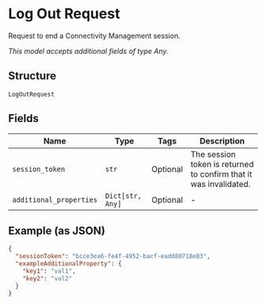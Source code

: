 
# Log Out Request

Request to end a Connectivity Management session.

*This model accepts additional fields of type Any.*

## Structure

`LogOutRequest`

## Fields

| Name | Type | Tags | Description |
|  --- | --- | --- | --- |
| `session_token` | `str` | Optional | The session token is returned to confirm that it was invalidated. |
| `additional_properties` | `Dict[str, Any]` | Optional | - |

## Example (as JSON)

```json
{
  "sessionToken": "bcce3ea6-fe4f-4952-bacf-eadd80718e83",
  "exampleAdditionalProperty": {
    "key1": "val1",
    "key2": "val2"
  }
}
```

